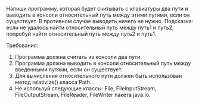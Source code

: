 
Напиши программу, которая будет считывать с клавиатуры два пути и выводить в консоли относительный путь
между этими путями, если он существует. В противном случае выводить ничего не нужно.
Подсказка: если не удалось найти относительный путь между путь1 и путь2,
попробуй найти относительный путь между путь2 и путь1.


Требования:
1.	Программа должна считать из консоли два пути.
2.	Программа должна выводить в консоли относительный путь между введенными путями, если он существует.
3.	Для вычисления относительного пути должен быть использован метод relativize() класса Path.
4.	Не используй следующие классы: File, FileInputStream, FileOutputStream, FileReader, FileWriter пакета java.io.


